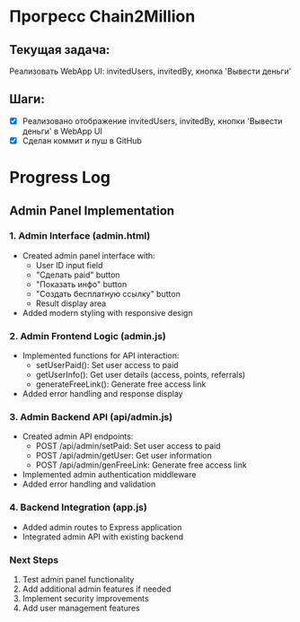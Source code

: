 # Прогресс Chain2Million

## Текущая задача:
Реализовать WebApp UI: invitedUsers, invitedBy, кнопка 'Вывести деньги'

## Шаги:
- [x] Реализовано отображение invitedUsers, invitedBy, кнопки 'Вывести деньги' в WebApp UI
- [x] Сделан коммит и пуш в GitHub 

# Progress Log

## Admin Panel Implementation

### 1. Admin Interface (admin.html)
- Created admin panel interface with:
  - User ID input field
  - "Сделать paid" button
  - "Показать инфо" button
  - "Создать бесплатную ссылку" button
  - Result display area
- Added modern styling with responsive design

### 2. Admin Frontend Logic (admin.js)
- Implemented functions for API interaction:
  - setUserPaid(): Set user access to paid
  - getUserInfo(): Get user details (access, points, referrals)
  - generateFreeLink(): Generate free access link
- Added error handling and response display

### 3. Admin Backend API (api/admin.js)
- Created admin API endpoints:
  - POST /api/admin/setPaid: Set user access to paid
  - POST /api/admin/getUser: Get user information
  - POST /api/admin/genFreeLink: Generate free access link
- Implemented admin authentication middleware
- Added error handling and validation

### 4. Backend Integration (app.js)
- Added admin routes to Express application
- Integrated admin API with existing backend

### Next Steps
1. Test admin panel functionality
2. Add additional admin features if needed
3. Implement security improvements
4. Add user management features 